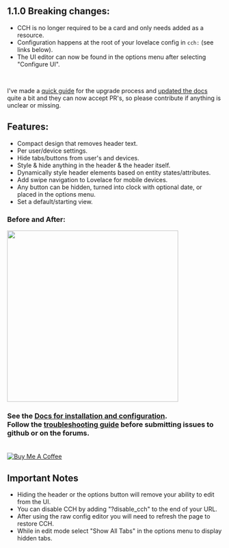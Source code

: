 ## 1.1.0 Breaking changes:
* CCH is no longer required to be a card and only needs added as a resource.
* Configuration happens at the root of your lovelace config in `cch:` (see links below).
* The UI editor can now be found in the options menu after selecting "Configure UI".

<br>

I've made a [quick guide](https://maykar.github.io/compact-custom-header/1_1_0_upgrade/) for the upgrade process and [updated the docs](https://maykar.github.io/compact-custom-header/) quite a bit and they can now accept PR's, so please contribute if anything is unclear or missing.

## Features:

* Compact design that removes header text.
* Per user/device settings.
* Hide tabs/buttons from user's and devices.
* Style & hide anything in the header & the header itself.
* Dynamically style header elements based on entity states/attributes.
* Add swipe navigation to Lovelace for mobile devices.
* Any button can be hidden, turned into clock with optional date, or placed in the options menu.
* Set a default/starting view.

### Before and After:
<img src="https://github.com/maykar/compact-custom-header/blob/master/example.gif?raw=true" width="400px">

### See the <a href="https://maykar.github.io/compact-custom-header/" target="_blank">Docs for installation and configuration</a>.<br>Follow the <a href="https://maykar.github.io/compact-custom-header/Troubleshooting/" target="_blank">troubleshooting guide</a> before submitting issues to github or on the forums.<br><br>
<a href="https://www.buymeacoffee.com/FgwNR2l" target="_blank"><img src="https://www.buymeacoffee.com/assets/img/custom_images/black_img.png" alt="Buy Me A Coffee" style="height: auto !important;width: auto !important;" ></a><br>

## Important Notes

* Hiding the header or the options button will remove your ability to edit from the UI.
* You can disable CCH by adding "?disable_cch" to the end of your URL.
* After using the raw config editor you will need to refresh the page to restore CCH.
* While in edit mode select "Show All Tabs" in the options menu to display hidden tabs. 
